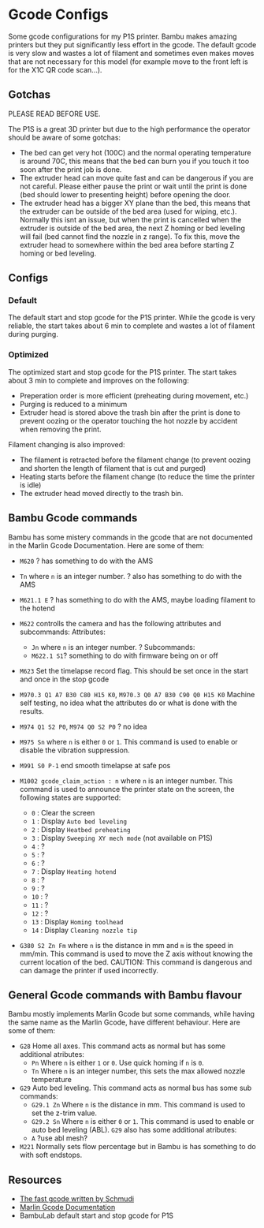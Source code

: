 # Gcode Configs

Some gcode configurations for my P1S printer. Bambu makes amazing printers but they put significantly less effort in the gcode. The default gcode is very slow and wastes a lot of filament and sometimes even makes moves that are not necessary for this model (for example move to the front left is for the X1C QR code scan...).

## Gotchas

PLEASE READ BEFORE USE.

The P1S is a great 3D printer but due to the high performance the operator should be aware of some gotchas:

- The bed can get very hot (100C) and the normal operating temperature is around 70C, this means that the bed can burn you if you touch it too soon after the print job is done.
- The extruder head can move quite fast and can be dangerous if you are not careful. Please either pause the print or wait until the print is done (bed should lower to presenting height) before opening the door.
- The extruder head has a bigger XY plane than the bed, this means that the extruder can be outside of the bed area (used for wiping, etc.). Normally this isnt an issue, but when the print is cancelled when the extruder is outside of the bed area, the next Z homing or bed leveling will fail (bed cannot find the nozzle in z range). To fix this, move the extruder head to somewhere within the bed area before starting Z homing or bed leveling.

## Configs

### Default

The default start and stop gcode for the P1S printer. While the gcode is very reliable, the start takes about 6 min to complete and wastes a lot of filament during purging.

### Optimized

The optimized start and stop gcode for the P1S printer. The start takes about 3 min to complete and improves on the following:

- Preperation order is more efficient (preheating during movement, etc.)
- Purging is reduced to a minimum
- Extruder head is stored above the trash bin after the print is done to prevent oozing or the operator touching the hot nozzle by accident when removing the print.

Filament changing is also improved:

- The filament is retracted before the filament change (to prevent oozing and shorten the length of filament that is cut and purged)
- Heating starts before the filament change (to reduce the time the printer is idle)
- The extruder head moved directly to the trash bin.

## Bambu Gcode commands

Bambu has some mistery commands in the gcode that are not documented in the Marlin Gcode Documentation. Here are some of them:

- `M620` ? has something to do with the AMS
- `Tn` where `n` is an integer number. ? also has something to do with the AMS
- `M621.1 E` ? has something to do with the AMS, maybe loading filament to the hotend
- `M622` controlls the camera and has the following attributes and subcommands:
  Attributes:
  - `Jn` where `n` is an integer number. ?
  Subcommands:
  - `M622.1 S1`? something to do with firmware being on or off
- `M623` Set the timelapse record flag. This should be set once in the start and once in the stop gcode
- `M970.3 Q1 A7 B30 C80 H15 K0`, `M970.3 Q0 A7 B30 C90 Q0 H15 K0` Machine self testing, no idea what the attributes do or what is done with the results.
- `M974 Q1 S2 P0`, `M974 Q0 S2 P0` ? no idea
- `M975 Sn` where `n` is either `0` or `1`. This command is used to enable or disable the vibration suppression.
- `M991 S0 P-1` end smooth timelapse at safe pos
- `M1002 gcode_claim_action : n` where `n` is an integer number. This command is used to announce the printer state on the screen, the following states are supported:
  - `0` : Clear the screen
  - `1` : Display `Auto bed leveling`
  - `2` : Display `Heatbed preheating`
  - `3` : Display `Sweeping XY mech mode` (not available on P1S)
  - `4` : ?
  - `5` : ?
  - `6` : ?
  - `7` : Display `Heating hotend`
  - `8` : ?
  - `9` : ?
  - `10` : ?
  - `11` : ?
  - `12` : ?
  - `13` : Display `Homing toolhead`
  - `14` : Display `Cleaning nozzle tip`

- `G380 S2 Zn Fm` where `n` is the distance in mm and `m` is the speed in mm/min. This command is used to move the Z axis without knowing the current location of the bed. CAUTION: This command is dangerous and can damage the printer if used incorrectly.

## General Gcode commands with Bambu flavour

Bambu mostly implements Marlin Gcode but some commands, while having the same name as the Marlin Gcode, have different behaviour. Here are some of them:

- `G28` Home all axes. This command acts as normal but has some additional atributes:
  - `Pn` Where `n` is either `1` or `0`. Use quick homing if `n` is `0`.
  - `Tn` Where `n` is an integer number, this sets the max allowed nozzle temperature
- `G29` Auto bed leveling. This command acts as normal bus has some sub commands:
  - `G29.1 Zn` Where `n` is the distance in mm. This command is used to set the z-trim value.
  - `G29.2 Sn` Where `n` is either `0` or `1`. This command is used to enable or auto bed leveling (ABL).
  `G29` also has some additional atributes:
  - `A` ?use abl mesh?
- `M221` Normally sets flow percentage but in Bambu is has something to do with soft endstops.

## Resources

- [The fast gcode written by Schmudi](https://forum.bambulab.com/t/bbl-p1s-organized-start-and-end-gcode/38795/19)
- [Marlin Gcode Documentation](https://marlinfw.org/meta/gcode/)
- BambuLab default start and stop gcode for P1S
